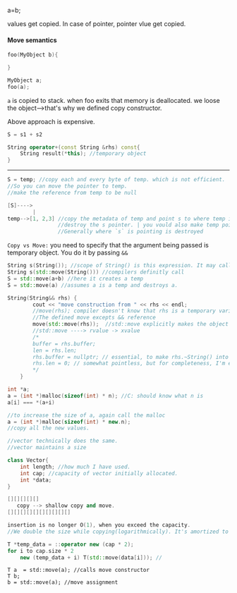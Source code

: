 a=b;

values get copied. In case of pointer, pointer vlue get copied.

#### Move semantics

```C++
foo(MyObject b){

}

MyObject a;
foo(a);
```

`a` is copied to stack. when foo exits that memory is deallocated. we loose the object-->that's why we defined copy constructor.

Above approach is expensive.

```C++
S = s1 + s2

String operator+(const String &rhs) const{
	String result(*this); //temporary object		
}
```
---

```C++
S = temp; //copy each and every byte of temp. which is not efficient.
//So you can move the pointer to temp.
//make the reference from temp to be null

[S]---->
	    |
temp-->[1, 2,3] //copy the metadata of temp and point s to where temp is pointing. make temp point to null.
				//destroy the s pointer. | you vould also make temp point to where S is pointing. temp get's destroyed when the method returns.
				//Generally where `s` is pointing is destroyed				 	
```

`Copy vs Move:` you need to specify that the argument being passed is temporary object. You do it by passing `&&`

```C++
String s(String()); //scope of String() is this expression. It may call move, may optimize this call.
String s(std::move(String())) //compilers definitly call 
S = std::move(a+b) //here it creates a temp
S = std::move(a) //assumes a is a temp and destroys a.
```

```C++
String(String&& rhs) {
		cout << "move construction from " << rhs << endl;
		//move(rhs); compiler doesn't know that rhs is a temporary variable. Scope of rhs is till the end of parent constructor
		//The defined move excepts && reference
		move(std::move(rhs));  //std::move explicitly makes the object temporary.
		//std::move ----> rvalue -> xvalue	
		/*	
		buffer = rhs.buffer;
		len = rhs.len;
		rhs.buffer = nullptr; // essential, to make rhs.~String() into a no-op
		rhs.len = 0; // somewhat pointless, but for completeness, I'm erasing the entire state of rhs
		*/
	}

```

```C++
int *a;
a = (int *)malloc(sizeof(int) * n); //C: should know what n is
a[i] === *(a+i) 

//to increase the size of a, again call the malloc
a = (int *)malloc(sizeof(int) * new.n);
//copy all the new values.
```


```C++
//vector technically does the same.
//vector maintains a size

class Vector{
	int length; //how much I have used.
	int cap; //capacity of vector initially allocated.
	int *data;
}
```

```C++
[][][][][]
   copy --> shallow copy and move.
[][][][][][][][][][]

insertion is no longer O(1), when you exceed the capacity.
//We double the size while copying(logarithmically). It's amortized to O(1)

```

```C++
T *temp_data = ::operator new (cap * 2);
for i to cap.size * 2
	new (temp_data + i) T(std::move(data[i])); //

```

```
T a  = std::move(a); //calls move constructor
T b;
b = std::move(a); //move assignment
```
